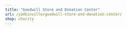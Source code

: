 ```yaml
---
title: "Goodwill Store and Donation Center"
url: /yadkinville/goodwill-store-and-donation-center/
shop: charity
---
```

